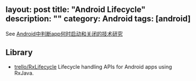 layout: post
title: "Android Lifecycle"
description: ""
category: Android
tags: [android]
---

See [Android中判断app何时启动和关闭的技术研究](https://asce1885.gitbooks.io/android-rd-senior-advanced/content/androidzhong_pan_duan_app_he_shi_qi_dong_he_guan_bi_de_ji_zhu_yan_jiu.html)

## Library

- [trello/RxLifecycle](https://github.com/trello/RxLifecycle) Lifecycle handling APIs for Android apps using RxJava.
